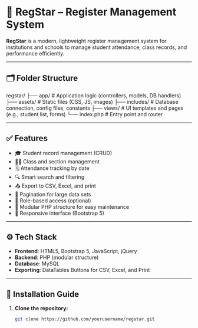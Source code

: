 # 📘 RegStar – Register Management System

**RegStar** is a modern, lightweight register management system for institutions and schools to manage student attendance, class records, and performance efficiently.

---

## 🗂️ Folder Structure

regstar/
├── app/ # Application logic (controllers, models, DB handlers)
├── assets/ # Static files (CSS, JS, images)
├── includes/ # Database connection, config files, constants
├── views/ # UI templates and pages (e.g., student list, forms)
└── index.php # Entry point and router

---

## ✅ Features

- 🎓 Student record management (CRUD)
- 🧑‍🏫 Class and section management
- 🗓️ Attendance tracking by date
- 🔍 Smart search and filtering
- 📤 Export to CSV, Excel, and print
- 🧾 Pagination for large data sets
- 🔐 Role-based access (optional)
- 🧩 Modular PHP structure for easy maintenance
- 📱 Responsive interface (Bootstrap 5)

---

## ⚙️ Tech Stack

- **Frontend**: HTML5, Bootstrap 5, JavaScript, jQuery
- **Backend**: PHP (modular structure)
- **Database**: MySQL
- **Exporting**: DataTables Buttons for CSV, Excel, and Print

---

## 🔧 Installation Guide

1. **Clone the repository:**
   ```bash
   git clone https://github.com/yourusername/regstar.git
